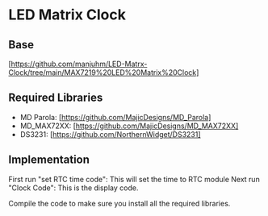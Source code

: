# LED Matrix Clock

## Base

[https://github.com/manjuhm/LED-Matrx-Clock/tree/main/MAX7219%20LED%20Matrix%20Clock]

## Required Libraries

- MD Parola: [https://github.com/MajicDesigns/MD_Parola]
- MD_MAX72XX: [https://github.com/MajicDesigns/MD_MAX72XX]
- DS3231: [https://github.com/NorthernWidget/DS3231]

## Implementation

First run "set RTC time code": This will set the time to RTC module
Next run "Clock Code": This is the display code.

Compile the code to make sure you install all the required libraries.

